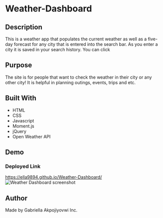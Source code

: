 # Weather-Dashboard
## Description
This is a weather app that populates the current weather as well as a five-day forecast for any city that is entered into the search bar. As you enter a city it is saved in your search history. You can click

## Purpose
The site is for people that want to check the weather in their city or any other city! It is helpful in planning outings, events, trips and etc.

## Built With
- HTML
- CSS
- Javascript
- Moment.js
- jQuery
- Open Weather API

## Demo

### Deployed Link
https://ella9894.github.io/Weather-Dashboard/
![Weather Dashboard screenshot]()
## Author
Made by Gabriella Akpojiyovwi Inc.